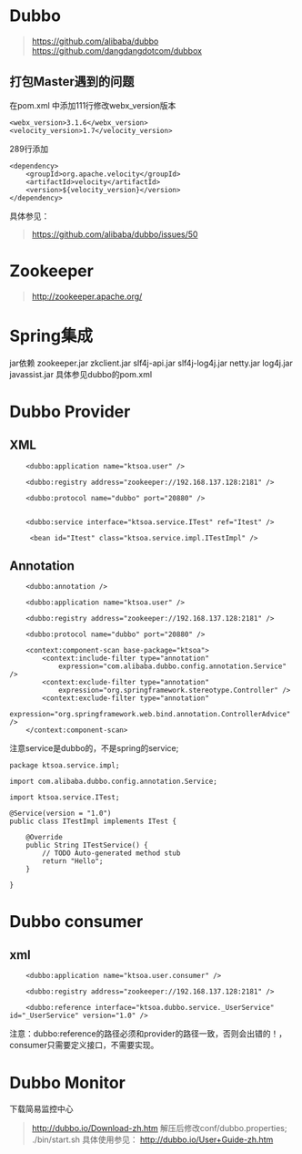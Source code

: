 # Dubbo
> https://github.com/alibaba/dubbo
> https://github.com/dangdangdotcom/dubbox



## 打包Master遇到的问题
在pom.xml
中添加111行修改webx_version版本
```
<webx_version>3.1.6</webx_version>
<velocity_version>1.7</velocity_version>
```

289行添加
```
<dependency>
    <groupId>org.apache.velocity</groupId>
    <artifactId>velocity</artifactId>
    <version>${velocity_version}</version>
</dependency>
```

具体参见：
> https://github.com/alibaba/dubbo/issues/50


# Zookeeper
> http://zookeeper.apache.org/


# Spring集成
jar依赖
zookeeper.jar
zkclient.jar
slf4j-api.jar
slf4j-log4j.jar
netty.jar
log4j.jar
javassist.jar
具体参见dubbo的pom.xml

# Dubbo Provider

## XML
```
    <dubbo:application name="ktsoa.user" />

	<dubbo:registry address="zookeeper://192.168.137.128:2181" />

	<dubbo:protocol name="dubbo" port="20880" />


	<dubbo:service interface="ktsoa.service.ITest" ref="Itest" />

	 <bean id="Itest" class="ktsoa.service.impl.ITestImpl" />
```

## Annotation
```
    <dubbo:annotation />

	<dubbo:application name="ktsoa.user" />

	<dubbo:registry address="zookeeper://192.168.137.128:2181" />

	<dubbo:protocol name="dubbo" port="20880" />

	<context:component-scan base-package="ktsoa">
		<context:include-filter type="annotation"
			expression="com.alibaba.dubbo.config.annotation.Service" />
		<context:exclude-filter type="annotation"
			expression="org.springframework.stereotype.Controller" />
		<context:exclude-filter type="annotation"
			expression="org.springframework.web.bind.annotation.ControllerAdvice" />
	</context:component-scan>
```

注意service是dubbo的，不是spring的service;
```
package ktsoa.service.impl;

import com.alibaba.dubbo.config.annotation.Service;

import ktsoa.service.ITest;

@Service(version = "1.0")
public class ITestImpl implements ITest {

	@Override
	public String ITestService() {
		// TODO Auto-generated method stub
		return "Hello";
	}

}
```

# Dubbo consumer
## xml

```
	<dubbo:application name="ktsoa.user.consumer" />

	<dubbo:registry address="zookeeper://192.168.137.128:2181" />

	<dubbo:reference interface="ktsoa.dubbo.service._UserService" id="_UserService" version="1.0" />
```
注意：dubbo:reference的路径必须和provider的路径一致，否则会出错的！，consumer只需要定义接口，不需要实现。



# Dubbo Monitor
下载简易监控中心	
> http://dubbo.io/Download-zh.htm
解压后修改conf/dubbo.properties;
./bin/start.sh
具体使用参见：
> http://dubbo.io/User+Guide-zh.htm



